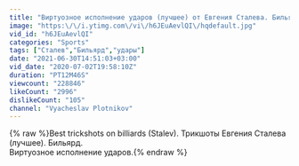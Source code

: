 ```yaml
---
title: "Виртуозное исполнение ударов (лучшее) от Евгения Сталева. Бильярд. Best trickshots (Billiards)."
image: "https:\/\/i.ytimg.com\/vi\/h6JEuAevlQI\/hqdefault.jpg"
vid_id: "h6JEuAevlQI"
categories: "Sports"
tags: ["Сталев","Бильярд","удары"]
date: "2021-06-30T14:51:03+03:00"
vid_date: "2020-07-02T19:58:10Z"
duration: "PT12M46S"
viewcount: "228846"
likeCount: "2996"
dislikeCount: "105"
channel: "Vyacheslav Plotnikov"
---
```

{% raw %}Best trickshots on billiards (Stalev). Трикшоты Евгения Сталева (лучшее). Бильярд.<br />Виртуозное исполнение ударов.{% endraw %}
